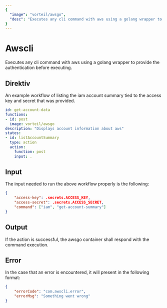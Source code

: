 ```yaml
---
{
  "image": "vorteil/awsgo",
  "desc": "Executes any cli command with aws using a golang wrapper to provide the authentication before executing."
}
---
```


# Awscli

Executes any cli command with aws using a golang wrapper to provide the authentication before executing.

## Direktiv

An example workflow of listing the iam account summary tied to the access key and secret that was provided.

```yaml
id: get-account-data
functions:
- id: post
  image: vorteil/awsgo
description: "Displays account information about aws"
states:
- id: listAccountSummary
  type: action
  action:
    function: post
    input: .
```

## Input

The input needed to run the above workflow properly is the following:

```json
{
    "access-key": .secrets.ACCESS_KEY,
    "access-secret": .secrets.ACCESS_SECRET,
    "command": ["iam", "get-account-summary"]
}
```

## Output

If the action is successful, the awsgo container shall respond with the command execution.

## Error

In the case that an error is encountered, it will present in the following format:

```json
{
    "errorCode": "com.awscli.error",
    "errorMsg": "Something went wrong"
}
```
